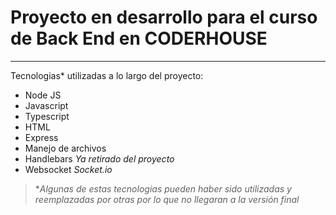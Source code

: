 # Proyecto en desarrollo para el curso de **Back End** en CODERHOUSE

---

Tecnologias* utilizadas a lo largo del proyecto: 

* Node JS
* Javascript
* Typescript
* HTML
* Express
* Manejo de archivos
* Handlebars *Ya retirado del proyecto*
* Websocket *Socket.io*





> **Algunas de estas tecnologias pueden haber sido utilizadas y reemplazadas por otras por lo que no llegaran a la versión final*
